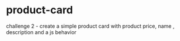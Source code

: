 # product-card
challenge 2 - create a simple product card with product price, name , description and a js behavior
